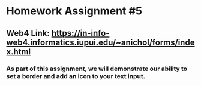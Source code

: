 # Homework Assignment #5

## Web4 Link: https://in-info-web4.informatics.iupui.edu/~anichol/forms/index.html

### As part of this assignment, we will demonstrate our ability to set a border and add an icon to your text input.